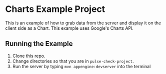 # Charts Example Project
This is an example of how to grab data from the server and display it on the client side as a Chart.
This example uses Google's Charts API.

## Running the Example
1. Clone this repo.
2. Change directories so that you are in `pulse-check-project`.
3. Run the server by typing `mvn appengine:devserver` into the terminal
